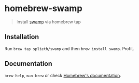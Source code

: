 # homebrew-swamp

> Install [swamp](https://github.com/felixb/swamp) via homebrew tap

## Installation
Run `brew tap splieth/swamp` and then `brew install swamp`. Profit.

## Documentation
`brew help`, `man brew` or check [Homebrew's documentation](https://docs.brew.sh).
